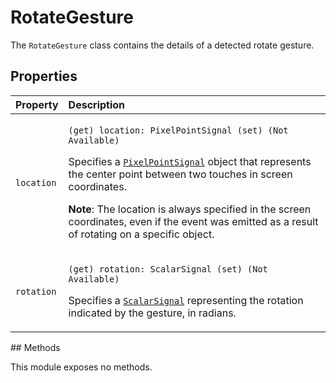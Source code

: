 # RotateGesture

The `RotateGesture` class contains the details of a detected rotate gesture.

## Properties

<table>
  <thead>
    <tr>
      <th style="text-align:left">Property</th>
      <th style="text-align:left">Description</th>
    </tr>
  </thead>
  <tbody>
    <tr>
      <td style="text-align:left"><code>location</code>
      </td>
      <td style="text-align:left">
        <p><code>(get) location: PixelPointSignal (set) (Not Available)</code>
        </p>
        <p>Specifies a <a href="https://sparkar.facebook.com/docs/camera-effects/reference/reactive_module/pixelpointsignal_class"><code>PixelPointSignal</code></a> object
          that represents the center point between two touches in screen coordinates.</p>
        <p><b>Note</b>: The location is always specified in the screen coordinates,
          even if the event was emitted as a result of rotating on a specific object.</p>
      </td>
    </tr>
    <tr>
      <td style="text-align:left"><code>rotation</code>
      </td>
      <td style="text-align:left">
        <p><code>(get) rotation: ScalarSignal (set) (Not Available)</code>
        </p>
        <p>Specifies a <a href="https://sparkar.facebook.com/docs/camera-effects/reference/reactive_module/scalarsignal_class"><code>ScalarSignal</code></a> representing
          the rotation indicated by the gesture, in radians.</p>
      </td>
    </tr>
  </tbody>
</table>## Methods

This module exposes no methods.


